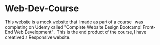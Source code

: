 # Web-Dev-Course

This website is a mock website that I made as part of a course I was completing on Udemy called "Complete Website Design Bootcamp! Front-End Web Development" . This is the end product of the course, I have creatived a Responsive website.
